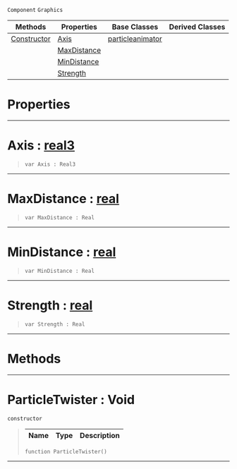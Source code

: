  `Component` `Graphics`



|Methods|Properties|Base Classes|Derived Classes|
|---|---|---|---|
|[ Constructor](https://github.com/zeroengineteam/ZeroDocs/blob/master/code_reference/class_reference/particletwister.markdown#particletwister-void)|[ Axis](https://github.com/zeroengineteam/ZeroDocs/blob/master/code_reference/class_reference/particletwister.markdown#axis-zero-engine-documen)|[particleanimator](https://github.com/zeroengineteam/ZeroDocs/blob/master/code_reference/class_reference/particleanimator.markdown)| |
| |[ MaxDistance](https://github.com/zeroengineteam/ZeroDocs/blob/master/code_reference/class_reference/particletwister.markdown#maxdistance-zero-engine)| | |
| |[ MinDistance](https://github.com/zeroengineteam/ZeroDocs/blob/master/code_reference/class_reference/particletwister.markdown#mindistance-zero-engine)| | |
| |[ Strength](https://github.com/zeroengineteam/ZeroDocs/blob/master/code_reference/class_reference/particletwister.markdown#strength-zero-engine-doc)| | |


 #  Properties


---  
 #  Axis : [real3](https://github.com/zeroengineteam/ZeroDocs/blob/master/code_reference/zilch_base_types/real3.markdown)

> 
> ``` lang=cpp, name=Zilch
> var Axis : Real3


---  
 #  MaxDistance : [real](https://github.com/zeroengineteam/ZeroDocs/blob/master/code_reference/zilch_base_types/real.markdown)

> 
> ``` lang=cpp, name=Zilch
> var MaxDistance : Real


---  
 #  MinDistance : [real](https://github.com/zeroengineteam/ZeroDocs/blob/master/code_reference/zilch_base_types/real.markdown)

> 
> ``` lang=cpp, name=Zilch
> var MinDistance : Real


---  
 #  Strength : [real](https://github.com/zeroengineteam/ZeroDocs/blob/master/code_reference/zilch_base_types/real.markdown)

> 
> ``` lang=cpp, name=Zilch
> var Strength : Real


---  
 #  Methods


---  
 #  ParticleTwister : Void

 `constructor`

> 
> |Name|Type|Description|
> |---|---|---|
> ``` lang=cpp, name=Zilch
> function ParticleTwister()
> ``` 


---  
 

 
